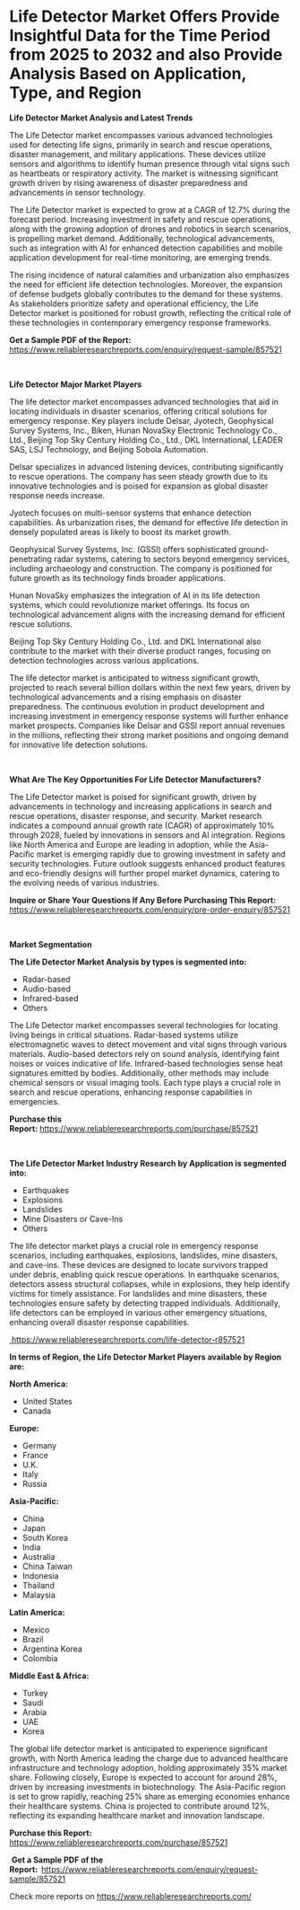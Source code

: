 <p><h1>Life Detector Market Offers Provide Insightful Data for the Time Period from 2025 to 2032 and also Provide Analysis Based on Application, Type, and Region</h1></p><p><strong>Life Detector Market Analysis and Latest Trends</strong></p>
<p><p>The Life Detector market encompasses various advanced technologies used for detecting life signs, primarily in search and rescue operations, disaster management, and military applications. These devices utilize sensors and algorithms to identify human presence through vital signs such as heartbeats or respiratory activity. The market is witnessing significant growth driven by rising awareness of disaster preparedness and advancements in sensor technology.</p><p>The Life Detector market is expected to grow at a CAGR of 12.7% during the forecast period. Increasing investment in safety and rescue operations, along with the growing adoption of drones and robotics in search scenarios, is propelling market demand. Additionally, technological advancements, such as integration with AI for enhanced detection capabilities and mobile application development for real-time monitoring, are emerging trends. </p><p>The rising incidence of natural calamities and urbanization also emphasizes the need for efficient life detection technologies. Moreover, the expansion of defense budgets globally contributes to the demand for these systems. As stakeholders prioritize safety and operational efficiency, the Life Detector market is positioned for robust growth, reflecting the critical role of these technologies in contemporary emergency response frameworks.</p></p>
<p><strong>Get a Sample PDF of the Report:&nbsp;</strong> <a href="https://www.reliableresearchreports.com/enquiry/request-sample/857521?utm_campaign=2002&utm_medium=2&utm_source=Github&utm_content=ia&utm_term=18022025&utm_id=life-detector">https://www.reliableresearchreports.com/enquiry/request-sample/857521</a></p>
<p>&nbsp;</p>
<p><strong>Life Detector Major Market Players</strong></p>
<p><p>The life detector market encompasses advanced technologies that aid in locating individuals in disaster scenarios, offering critical solutions for emergency response. Key players include Delsar, Jyotech, Geophysical Survey Systems, Inc., Biken, Hunan NovaSky Electronic Technology Co., Ltd., Beijing Top Sky Century Holding Co., Ltd., DKL International, LEADER SAS, LSJ Technology, and Beijing Sobola Automation.</p><p>Delsar specializes in advanced listening devices, contributing significantly to rescue operations. The company has seen steady growth due to its innovative technologies and is poised for expansion as global disaster response needs increase.</p><p>Jyotech focuses on multi-sensor systems that enhance detection capabilities. As urbanization rises, the demand for effective life detection in densely populated areas is likely to boost its market growth. </p><p>Geophysical Survey Systems, Inc. (GSSI) offers sophisticated ground-penetrating radar systems, catering to sectors beyond emergency services, including archaeology and construction. The company is positioned for future growth as its technology finds broader applications.</p><p>Hunan NovaSky emphasizes the integration of AI in its life detection systems, which could revolutionize market offerings. Its focus on technological advancement aligns with the increasing demand for efficient rescue solutions.</p><p>Beijing Top Sky Century Holding Co., Ltd. and DKL International also contribute to the market with their diverse product ranges, focusing on detection technologies across various applications.</p><p>The life detector market is anticipated to witness significant growth, projected to reach several billion dollars within the next few years, driven by technological advancements and a rising emphasis on disaster preparedness. The continuous evolution in product development and increasing investment in emergency response systems will further enhance market prospects. Companies like Delsar and GSSI report annual revenues in the millions, reflecting their strong market positions and ongoing demand for innovative life detection solutions.</p></p>
<p>&nbsp;</p>
<p><strong>What Are The Key Opportunities For Life Detector Manufacturers?</strong></p>
<p><p>The Life Detector market is poised for significant growth, driven by advancements in technology and increasing applications in search and rescue operations, disaster response, and security. Market research indicates a compound annual growth rate (CAGR) of approximately 10% through 2028, fueled by innovations in sensors and AI integration. Regions like North America and Europe are leading in adoption, while the Asia-Pacific market is emerging rapidly due to growing investment in safety and security technologies. Future outlook suggests enhanced product features and eco-friendly designs will further propel market dynamics, catering to the evolving needs of various industries.</p></p>
<p><strong>Inquire or Share Your Questions If Any Before Purchasing This Report:</strong> <a href="https://www.reliableresearchreports.com/enquiry/pre-order-enquiry/857521?utm_campaign=2002&utm_medium=2&utm_source=Github&utm_content=ia&utm_term=18022025&utm_id=life-detector">https://www.reliableresearchreports.com/enquiry/pre-order-enquiry/857521</a></p>
<p>&nbsp;</p>
<p><strong>Market Segmentation</strong></p>
<p><strong>The Life Detector Market Analysis by types is segmented into:</strong></p>
<p><ul><li>Radar-based</li><li>Audio-based</li><li>Infrared-based</li><li>Others</li></ul></p>
<p><p>The Life Detector market encompasses several technologies for locating living beings in critical situations. Radar-based systems utilize electromagnetic waves to detect movement and vital signs through various materials. Audio-based detectors rely on sound analysis, identifying faint noises or voices indicative of life. Infrared-based technologies sense heat signatures emitted by bodies. Additionally, other methods may include chemical sensors or visual imaging tools. Each type plays a crucial role in search and rescue operations, enhancing response capabilities in emergencies.</p></p>
<p><strong>Purchase this Report:&nbsp;</strong><a href="https://www.reliableresearchreports.com/purchase/857521?utm_campaign=2002&utm_medium=2&utm_source=Github&utm_content=ia&utm_term=18022025&utm_id=life-detector">https://www.reliableresearchreports.com/purchase/857521</a></p>
<p>&nbsp;</p>
<p><strong>The Life Detector Market Industry Research by Application is segmented into:</strong></p>
<p><ul><li>Earthquakes</li><li>Explosions</li><li>Landslides</li><li>Mine Disasters or Cave-Ins</li><li>Others</li></ul></p>
<p><p>The life detector market plays a crucial role in emergency response scenarios, including earthquakes, explosions, landslides, mine disasters, and cave-ins. These devices are designed to locate survivors trapped under debris, enabling quick rescue operations. In earthquake scenarios, detectors assess structural collapses, while in explosions, they help identify victims for timely assistance. For landslides and mine disasters, these technologies ensure safety by detecting trapped individuals. Additionally, life detectors can be employed in various other emergency situations, enhancing overall disaster response capabilities.</p></p>
<p><a href="https://www.reliableresearchreports.com/life-detector-r857521?utm_campaign=2002&utm_medium=2&utm_source=Github&utm_content=ia&utm_term=18022025&utm_id=life-detector">&nbsp;https://www.reliableresearchreports.com/life-detector-r857521</a></p>
<p><strong>In terms of Region, the Life Detector Market Players available by Region are:</strong></p>
<p>
    <p> <strong> North America: </strong>
        <ul>
            <li>United States</li>
            <li>Canada</li>
        </ul>
        </p> 
    <p> <strong> Europe: </strong>
        <ul>
            <li>Germany</li>
            <li>France</li>
            <li>U.K.</li>
            <li>Italy</li>
            <li>Russia</li>
        </ul>
        </p> 
    <p> <strong> Asia-Pacific: </strong>
        <ul>
            <li>China</li>
            <li>Japan</li>
            <li>South Korea</li>
            <li>India</li>
            <li>Australia</li>
            <li>China Taiwan</li>
            <li>Indonesia</li>
            <li>Thailand</li>
            <li>Malaysia</li>
        </ul>
        </p> 
    <p> <strong> Latin America: </strong>
        <ul>
            <li>Mexico</li>
            <li>Brazil</li>
            <li>Argentina Korea</li>
            <li>Colombia</li>
        </ul>
        </p> 
    <p> <strong> Middle East & Africa: </strong>
        <ul>
            <li>Turkey</li>
            <li>Saudi</li>
            <li>Arabia</li>
            <li>UAE</li>
            <li>Korea</li>
        </ul>
    </p>
    </p>
<p><p>The global life detector market is anticipated to experience significant growth, with North America leading the charge due to advanced healthcare infrastructure and technology adoption, holding approximately 35% market share. Following closely, Europe is expected to account for around 28%, driven by increasing investments in biotechnology. The Asia-Pacific region is set to grow rapidly, reaching 25% share as emerging economies enhance their healthcare systems. China is projected to contribute around 12%, reflecting its expanding healthcare market and innovation landscape.</p></p>
<p><strong>Purchase this Report: </strong><a href="https://www.reliableresearchreports.com/purchase/857521?utm_campaign=2002&utm_medium=2&utm_source=Github&utm_content=ia&utm_term=18022025&utm_id=life-detector">https://www.reliableresearchreports.com/purchase/857521</a></p>
<p>&nbsp;<strong>Get a Sample PDF of the Report:&nbsp;&nbsp;</strong><a href="https://www.reliableresearchreports.com/enquiry/request-sample/857521?utm_campaign=2002&utm_medium=2&utm_source=Github&utm_content=ia&utm_term=18022025&utm_id=life-detector">https://www.reliableresearchreports.com/enquiry/request-sample/857521</a></p>
<p><strong></strong></p>
<p>Check more reports on <a href="https://www.reliableresearchreports.com/?utm_campaign=2002&utm_medium=2&utm_source=Github&utm_content=ia&utm_term=18022025&utm_id=life-detector">https://www.reliableresearchreports.com/</a></p>